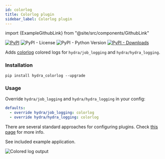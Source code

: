 ```yaml
---
id: colorlog
title: Colorlog plugin
sidebar_label: Colorlog plugin
---
```


import {ExampleGithubLink} from "@site/src/components/GithubLink"

[![PyPI](https://img.shields.io/pypi/v/hydra-colorlog)](https://pypi.org/project/hydra-colorlog/)
![PyPI - License](https://img.shields.io/pypi/l/hydra-colorlog)
![PyPI - Python Version](https://img.shields.io/pypi/pyversions/hydra-colorlog)
[![PyPI - Downloads](https://img.shields.io/pypi/dm/hydra-colorlog.svg)](https://pypistats.org/packages/hydra-colorlog)<ExampleGithubLink text="Example application" to="plugins/hydra_colorlog/example"/><ExampleGithubLink text="Plugin source" to="plugins/hydra_colorlog"/>

Adds <a class="external" href="https://github.com/borntyping/python-colorlog" target="_blank">colorlog</a> colored logs for `hydra/job_logging` and `hydra/hydra_logging`.


### Installation
```commandline
pip install hydra_colorlog --upgrade
```

### Usage
Override `hydra/job_logging` and `hydra/hydra_logging` in your config:

```yaml
defaults:
  - override hydra/job_logging: colorlog
  - override hydra/hydra_logging: colorlog
```

There are several standard approaches for configuring plugins. Check [this page](../patterns/configuring_plugins) for more info.

See included <GithubLink to="plugins/hydra_colorlog/example">example application</GithubLink>.
 
![Colored log output](/plugins/colorlog/colorlog.png)
